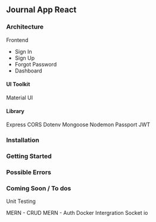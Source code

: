 ## Journal App React

### Architecture

Frontend

- Sign In
- Sign Up
- Forgot Password
- Dashboard

#### UI Toolkit

Material UI

#### Library

Express
CORS
Dotenv
Mongoose
Nodemon
Passport
JWT

### Installation

### Getting Started

### Possible Errors

### Coming Soon / To dos

Unit Testing

MERN - CRUD
MERN - Auth
Docker Intergration
Socket io
